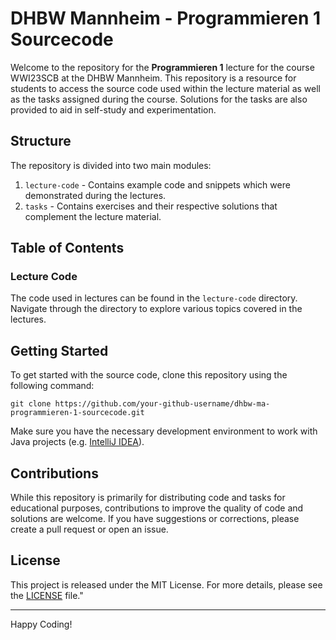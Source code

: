# DHBW Mannheim - Programmieren 1 Sourcecode

Welcome to the repository for the **Programmieren 1** lecture for the course WWI23SCB at the DHBW Mannheim. This repository is a resource for students to access the source code used within the lecture material as well as the tasks assigned during the course. Solutions for the tasks are also provided to aid in self-study and experimentation.

## Structure

The repository is divided into two main modules:

1. `lecture-code` - Contains example code and snippets which were demonstrated during the lectures.
2. `tasks` - Contains exercises and their respective solutions that complement the lecture material.

## Table of Contents

### Lecture Code

The code used in lectures can be found in the `lecture-code` directory. Navigate through the directory to explore various topics covered in the lectures.

## Getting Started

To get started with the source code, clone this repository using the following command:

```
git clone https://github.com/your-github-username/dhbw-ma-programmieren-1-sourcecode.git
```

Make sure you have the necessary development environment to work with Java projects (e.g. [IntelliJ IDEA](https://www.jetbrains.com/idea/)).

## Contributions

While this repository is primarily for distributing code and tasks for educational purposes, contributions to improve the quality of code and solutions are welcome. If you have suggestions or corrections, please create a pull request or open an issue.

## License

This project is released under the MIT License. For more details, please see the [LICENSE](./LICENSE.md) file."

---

Happy Coding!

